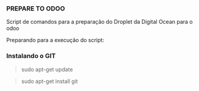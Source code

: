 ### PREPARE TO ODOO

Script de comandos para a preparação do Droplet da Digital Ocean para o odoo

Preparando para a execução do script:

### Instalando o GIT ###

> sudo apt-get update

> sudo apt-get install git

